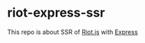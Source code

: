# riot-express-ssr

This repo is about SSR of [Riot.js](https://riot.js.org/) with [Express](https://expressjs.com/)
